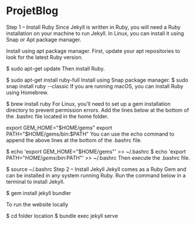 # ProjetBlog
Step 1 – Install Ruby
Since Jekyll is written in Ruby, you will need a Ruby installation on your machine to run Jekyll. In Linux, you can install it using Snap or Apt package manager.

Install using apt package manager.
First, update your apt repositories to look for the latest Ruby version.

$ sudo apt-get update
Then install Ruby.

$ sudo apt-get install ruby-full
Install using Snap package manager.
$ sudo snap install ruby --classic
If you are running macOS, you can install Ruby using Homebrew.

$ brew install ruby
For Linux, you’ll need to set up a gem installation directory to prevent permission errors. Add the lines below at the bottom of the .bashrc file located in the home folder.

export GEM_HOME="$HOME/gems"
export PATH="$HOME/gems/bin:$PATH"
You can use the echo command to append the above lines at the bottom of the .bashrc file.

$ echo 'export GEM_HOME="$HOME/gems"' >> ~/.bashrc
$ echo 'export PATH="$HOME/gems/bin:$PATH"' >> ~/.bashrc
Then execute the .bashrc file.

$ source ~/.bashrc
Step 2 – Install Jekyll
Jekyll comes as a Ruby Gem and can be installed in any system running Ruby. Run the command below in a terminal to install Jekyll.

$ gem install jekyll bundler

To run the website locally 

$ cd folder location
$ bundle exec jekyll serve
